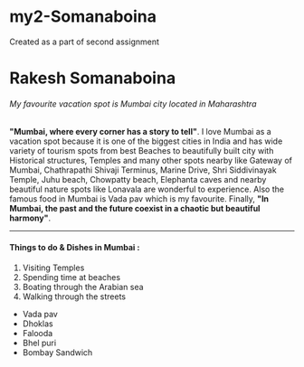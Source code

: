 # my2-Somanaboina
Created as a part of second assignment

# Rakesh Somanaboina
###### My favourite vacation spot is Mumbai city located in Maharashtra

**"Mumbai, where every corner has a story to tell"**. I love Mumbai as a vacation spot because it is one of the biggest cities in India and has wide variety of tourism spots from best Beaches to beautifully built city with Historical structures, Temples and many other spots nearby like Gateway of Mumbai, Chathrapathi Shivaji Terminus, Marine Drive, Shri Siddivinayak Temple, Juhu beach, Chowpatty beach, Elephanta caves and nearby beautiful nature spots like Lonavala are wonderful to experience. Also the famous food in Mumbai is Vada pav which is my favourite. Finally, **"In Mumbai, the past and the future coexist in a chaotic but beautiful harmony"**.

***
#### Things to do & Dishes in Mumbai :
1. Visiting Temples
2. Spending time at beaches
3. Boating through the Arabian sea
4. Walking through the streets

* Vada pav
* Dhoklas
* Falooda
* Bhel puri
* Bombay Sandwich
